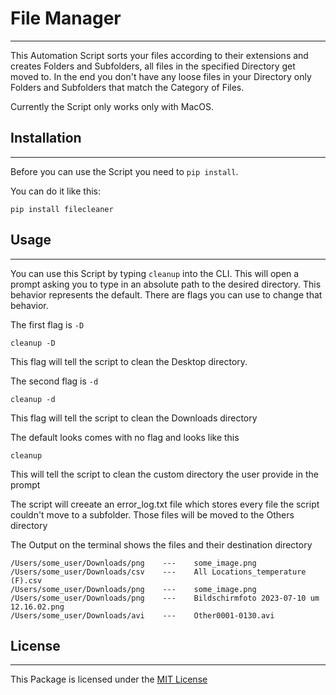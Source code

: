# File Manager
---
This Automation Script sorts your files according to their extensions and creates Folders and Subfolders, all files in the specified Directory get moved to. In the end you don't have any loose files in your Directory only Folders and Subfolders that match the Category of Files.

Currently the Script only works only with MacOS.



## Installation
---
Before you can use the Script you need to `pip install`.

You can do it like this:

    pip install filecleaner



## Usage
---
You can use this Script by typing `cleanup` into the CLI. This will open a prompt asking you to type in an absolute path to the desired directory. This behavior represents the default. There are flags you can use to change that behavior.

The first flag is `-D`

    cleanup -D

This flag will tell the script to clean the Desktop directory.

The second flag is `-d`

    cleanup -d

This flag will tell the script to clean the Downloads directory

The default looks comes with no flag and looks like this

    cleanup

This will tell the script to clean the custom directory the user provide in the prompt


The script will creeate an error_log.txt file which stores every file the script couldn't move to a subfolder.
Those files will be moved to the Others directory

The Output on the terminal shows the files and their destination directory

    /Users/some_user/Downloads/png    ---    some_image.png
    /Users/some_user/Downloads/csv    ---    All Locations_temperature (F).csv
    /Users/some_user/Downloads/png    ---    some_image.png
    /Users/some_user/Downloads/png    ---    Bildschirm­foto 2023-07-10 um 12.16.02.png
    /Users/some_user/Downloads/avi    ---    Other0001-0130.avi



## License
---
This Package is licensed under the [MIT License](LICENSE)
